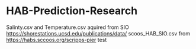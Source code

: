 # HAB-Prediction-Research
Salinty.csv and Temperature.csv aquired from SIO https://shorestations.ucsd.edu/publications/data/
scoos_HAB_SIO.csv from https://habs.sccoos.org/scripps-pier
test